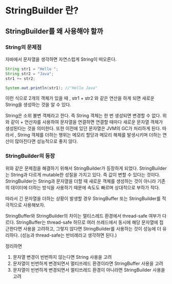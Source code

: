 # StringBuilder 란?
## StringBuilder를 왜 사용해야 할까 

### String의 문제점 
자바에서 문자열을 생각하면 자연스럽게 String이 떠오른다. 

```java
String str1 = "Hello ";
String str2 = "Java";
str1 += str2;

System.out.println(str1); //"Hello Java"
```

이런 식으로 2개의 객체가 있을 때 , str1 + str2 와 같은 연산을 하게 되면 새로운 String을 생성하는 것을 알 수 있다. 

String은 소위 불변 객체라고 한다. 즉 String 객체는 한 번 생성되면 변경할 수 없다. 위와 같이 + 연산자를 사용하여 문자열을 연결하면  연결할 때마다 새로운 문자열 객체가 생성된다는 것을 의미한다. 또한 이전에 있던 문자열은 JVM의 GC가 처리하게 된다. 
따라서 , String 객체를 더하는 행위는 메모리 할당과 메모리 해체를 발생시키며 더하는 연산이 많아진다면 성능적으로 좋지 않다. 

### StringBuilder의 등장 

위와 같은 문제점을 해결하기 위해서 StringBuilder가 등장하게 되었다. StringBuilder는 String과 다르게 mutable한 성질을 가지고 있다. 즉 값이 변할 수 있다는 것이다. 
StringBuilder는 String과 문자열을 더할 때 새로운 객체를 생성하는 것이 아니라 기존의 데이터에 더하는 방식을 사용하기 때문에 속도도 빠르며 상대적으로 부하가 적다.

따라서 긴 문자열을 더하는 상황이 발생할 경우 StringBuffer 또는 StringBuilder를 적극적으로 사용해보자.

StringBuffer와 StringBuilder의 차이는 멀티스레드 환경에서 thread-safe 여부가 다르다. StringBuffer는 thread-safe 하므로 여러 쓰레드에서 동시에 해당 문자열에 접근한다면 사용을 고려하고, 그렇지 않다면 StringBuilder를 사용하는 것이 성능에 더 유리하다. (성능과 thread-safe는 반비례라고 생각하면 된다.)

정리하면

1. 문자열 변경이 빈번하지 않는다면 String 사용을 고려
2. 문자열이 빈번하게 변경되면서 멀티쓰레드 환경이라면 StringBuffer 사용을 고려
3. 문자열이 빈번하게 변경되면서 멀티쓰레드 환경이 아니라면 StringBuilder 사용을 고려

